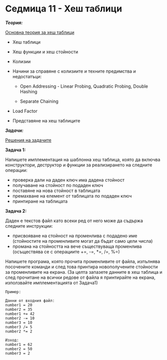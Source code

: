 # Седмица 11 - Хеш таблици

***Теория:***

[Основна теория за хеш таблици](https://github.com/DenitsaStoianova/Data-Structures-and-Algorithms/blob/main/Week11/HashTableTheory/README.md)

- Хеш таблици

- Хеш функции и хеш стойности

- Колизии

- Начини за справяне с колизиите и техните предимства и недостатъци: 

  - Open Addressing - Linear Probing, Quadratic Probing, Double Hashing
  
  - Separate Chaining
  
- Load Factor  

- Представяне на хеш таблиците

***Задачи:***

[Решения на задачите](https://github.com/DenitsaStoianova/Data-Structures-and-Algorithms/tree/main/Week11/Solutions)

**Задача 1:**

Напишете имплементация на шаблонна хеш таблица, която да включва конструктори, деструктор и функции за реализирането на следните операции:

- проверка дали на даден ключ има дадена стойност
- получаване на стойност по подаден ключ
- поставяне на нова стойност в таблицата
- премахване на елемент от таблицата по подаден ключ
- принтиране на таблицата

**Задача 2:**

Даден е текстов файл като всеки ред от него може да съдържа следните инструкции:

- присвояване на стойност на променлива с подадено име (стойностите на променливите могат да бъдат само цели числа)
- промана на стойността на вече съществуваща променлива (осъществява се с операциите +=, -=, *=, /=, %=)

Напишете програма, която прочита променливите от файла, изпълнява посочените команди и след това принтира новополучените стойности за променливите на екрана.
(За целта запазете данните в хеш таблица и след прочитане на всички редове от файла я принтирайте на екрана, използвайте имплементацията от Задача1)

```
Пример:

Данни от входния файл:
number1 = 20
number2 = 35
number1 += 42
number2 -= 10
number3 = 10
number3 /= 5
number2 *= 2

Изход:
number1 = 62
number2 = 50
number3 = 2
```
